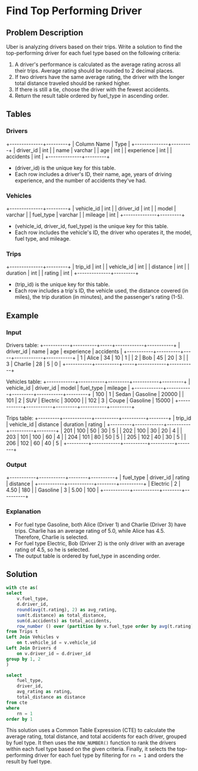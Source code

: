 # Find Top Performing Driver

## Problem Description

Uber is analyzing drivers based on their trips. Write a solution to find the top-performing driver for each fuel type based on the following criteria:

1. A driver's performance is calculated as the average rating across all their trips. Average rating should be rounded to 2 decimal places.
2. If two drivers have the same average rating, the driver with the longer total distance traveled should be ranked higher.
3. If there is still a tie, choose the driver with the fewest accidents.
4. Return the result table ordered by fuel_type in ascending order.

## Tables

### Drivers

+--------------+---------+
| Column Name  | Type    |
+--------------+---------+
| driver_id    | int     |
| name         | varchar |
| age          | int     |
| experience   | int     |
| accidents    | int     |
+--------------+---------+

- (driver_id) is the unique key for this table.
- Each row includes a driver's ID, their name, age, years of driving experience, and the number of accidents they've had.

### Vehicles

+--------------+---------+
| vehicle_id   | int     |
| driver_id    | int     |
| model        | varchar |
| fuel_type    | varchar |
| mileage      | int     |
+--------------+---------+

- (vehicle_id, driver_id, fuel_type) is the unique key for this table.
- Each row includes the vehicle's ID, the driver who operates it, the model, fuel type, and mileage.

### Trips

+--------------+---------+
| trip_id      | int     |
| vehicle_id   | int     |
| distance     | int     |
| duration     | int     |
| rating       | int     |
+--------------+---------+

- (trip_id) is the unique key for this table.
- Each row includes a trip's ID, the vehicle used, the distance covered (in miles), the trip duration (in minutes), and the passenger's rating (1-5).

## Example

### Input

Drivers table:
+-----------+----------+-----+------------+-----------+
| driver_id | name     | age | experience | accidents |
+-----------+----------+-----+------------+-----------+
| 1         | Alice    | 34  | 10         | 1         |
| 2         | Bob      | 45  | 20         | 3         |
| 3         | Charlie  | 28  | 5          | 0         |
+-----------+----------+-----+------------+-----------+

Vehicles table:
+------------+-----------+---------+-----------+---------+
| vehicle_id | driver_id | model   | fuel_type | mileage |
+------------+-----------+---------+-----------+---------+
| 100        | 1         | Sedan   | Gasoline  | 20000   |
| 101        | 2         | SUV     | Electric  | 30000   |
| 102        | 3         | Coupe   | Gasoline  | 15000   |
+------------+-----------+---------+-----------+---------+

Trips table:
+---------+------------+----------+----------+--------+
| trip_id | vehicle_id | distance | duration | rating |
+---------+------------+----------+----------+--------+
| 201     | 100        | 50       | 30       | 5      |
| 202     | 100        | 30       | 20       | 4      |
| 203     | 101        | 100      | 60       | 4      |
| 204     | 101        | 80       | 50       | 5      |
| 205     | 102        | 40       | 30       | 5      |
| 206     | 102        | 60       | 40       | 5      |
+---------+------------+----------+----------+--------+

### Output

+-----------+-----------+--------+----------+
| fuel_type | driver_id | rating | distance |
+-----------+-----------+--------+----------+
| Electric  | 2         | 4.50   | 180      |
| Gasoline  | 3         | 5.00   | 100      |
+-----------+-----------+--------+----------+

### Explanation

- For fuel type Gasoline, both Alice (Driver 1) and Charlie (Driver 3) have trips. Charlie has an average rating of 5.0, while Alice has 4.5. Therefore, Charlie is selected.
- For fuel type Electric, Bob (Driver 2) is the only driver with an average rating of 4.5, so he is selected.
- The output table is ordered by fuel_type in ascending order.

## Solution

```sql
with cte as(
select
    v.fuel_type,
    d.driver_id,
    round(avg(t.rating), 2) as avg_rating,
    sum(t.distance) as total_distance,
    sum(d.accidents) as total_accidents,
    row_number () over (partition by v.fuel_type order by avg(t.rating) desc, sum(t.distance) desc, sum(d.accidents) asc) rn
from Trips t
Left Join Vehicles v
    on t.vehicle_id = v.vehicle_id
Left Join Drivers d
    on v.driver_id = d.driver_id
group by 1, 2
)

select
    fuel_type,
    driver_id,
    avg_rating as rating,
    total_distance as distance
from cte
where
    rn = 1
order by 1
```

This solution uses a Common Table Expression (CTE) to calculate the average rating, total distance, and total accidents for each driver, grouped by fuel type. It then uses the `ROW_NUMBER()` function to rank the drivers within each fuel type based on the given criteria. Finally, it selects the top-performing driver for each fuel type by filtering for `rn = 1` and orders the result by fuel type.
